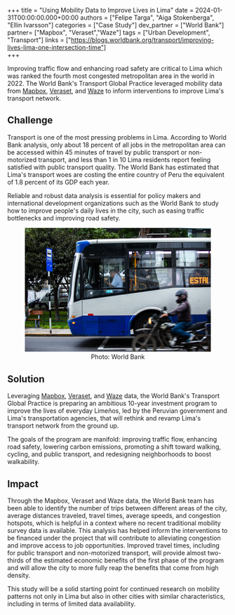 +++
title = "Using Mobility Data to Improve Lives in Lima"
date = 2024-01-31T00:00:00.000+00:00
authors = ["Felipe Targa", "Aiga Stokenberga", "Ellin Ivarsson"]
categories = ["Case Study"]
dev_partner = ["World Bank"]
partner= ["Mapbox", "Veraset","Waze"]
tags = ["Urban Development", "Transport"]
links = ["https://blogs.worldbank.org/transport/improving-lives-lima-one-intersection-time"]   
+++

Improving traffic flow and enhancing road safety are critical to Lima which was ranked the fourth most congested metropolitan area in the world in 2022. The World Bank's Transport Global Practice leveraged mobility data from [Mapbox](https://www.mapbox.com/), [Veraset](https://www.veraset.com/), and [Waze](https://www.waze.com/wazeforcities/) to inform interventions to improve Lima's transport network.

## Challenge

Transport is one of the most pressing problems in Lima. According to World Bank analysis, only about 18 percent of all jobs in the metropolitan area can be accessed within 45 minutes of travel by public transport or non-motorized transport, and less than 1 in 10 Lima residents report feeling satisfied with public transport quality. The World Bank has estimated that Lima's transport woes are costing the entire country of Peru the equivalent of 1.8 percent of its GDP each year.

Reliable and robust data analysis is essential for policy makers and international development organizations such as the World Bank to study how to improve people's daily lives in the city, such as easing traffic bottlenecks and improving road safety. 

<figure align="center">
    <img src="mobility-data-lima-thumbnail.png"/>
    <figcaption>
        <center>
		Photo: World Bank
		</center>
    </figcaption>
</figure>


## Solution

Leveraging [Mapbox](https://www.mapbox.com/), [Veraset](https://www.veraset.com/), and [Waze](https://www.waze.com/wazeforcities/) data, the World Bank's Transport Global Practice is preparing an ambitious 10-year investment program to improve the lives of everyday Limeños, led by the Peruvian government and Lima's transportation agencies, that will rethink and revamp Lima's transport network from the ground up.  

The goals of the program are manifold: improving traffic flow, enhancing road safety, lowering carbon emissions, promoting a shift toward walking, cycling, and public transport, and redesigning neighborhoods to boost walkability.


## Impact

Through the Mapbox, Veraset and Waze data, the World Bank team has been able to identify the number of trips between different areas of the city, average distances traveled, travel times, average speeds, and congestion hotspots, which is helpful in a context where no recent traditional mobility survey data is available. This analysis has helped inform the interventions to be financed under the project that will contribute to alleviating congestion and improve access to job opportunities. Improved travel times, including for public transport and non-motorized transport, will provide almost two-thirds of the estimated economic benefits of the first phase of the program and will allow the city to more fully reap the benefits that come from high density.

This study will be a solid starting point for continued research on mobility patterns not only in Lima but also in other cities with similar characteristics, including in terms of limited data availability.
